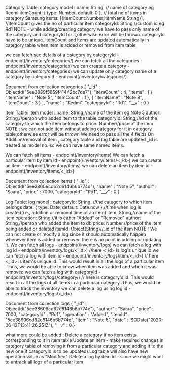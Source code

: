 
Category Table:
category model : 
       name: String, // name of category eg Redmi
       itemCount: { type: Number, default: 0 }, // total no of items in category Samsung
       items: [{itemCount:Number,itemName:String}], //itemCount gives the no of particular item
       categoryId: String //custom id eg Rd1
NOTE - while adding/creating category we have to pass only name of the category and categoryId for it,otherwise error will 
       be thrown.
       categoryId have to be unique.
       itemCount and items are updated automatically in category table when item is added or removed from item table

we can fetch see details of a category by categoryId - endpoint(/inventory/categories/<categoryId>)
we can fetch all the categories - endpoint(/inventory/categories)
we can create a category - endpoint(/inventory/categories)
we can update only category name of a category by categoryId - endpoint(/inventory/categories/<categoryId>)

Document from collection categories
{
    "_id" : ObjectId("5ee3839f5659f41442bc7de7"),
    "itemCount" : 4,
    "items" : [ 
        {
            "itemName" : "Note 5",
            "itemCount" : 1
        },
        {
            "itemName" : "Note 8",
            "itemCount" : 3
        }
    ],
    "name" : "Redmi",
    "categoryId" : "Rd1",
    "__v" : 0
}








Item Table:
item model :
    name: String,//name of the item eg Note 5
    author: String,//person who added item to the table
    categoryId: String,//id of the category to which the item belongs to
    price: Number//price of the item
NOTE : we can not add item without adding category for it in category table,otherwise error will be thrown
       We need to pass all the 4 fields
       On Addition/removal of item , category table and log table are updated
       _id is treated as model no. so we can have same named items.

We can fetch all items - endpoint(/inventory/items)
We can fetch a particular item by item id - endpoint(/inventory/items/<_id>)
we can create an item - endpoint(/inventory/items)
we can delete an item by item id - endpoint(/inventory/items/<_id>)


Document from collection items
{
    "_id" : ObjectId("5ee38606cd62d6146b6b774d"),
    "name" : "Note 5",
    "author" : "Saara",
    "price" : 7000,
    "categoryId" : "Rd1",
    "__v" : 0
}








Log Table:
log model :
    categoryId: String, //the category to which item belongs
    date: { type: Date, default: Date.now },//time when log is created(i.e., addition or removal time of an item)
    item: String,//name of the item
    operation: String,//it is either "Added" or "Removed"
    author: String,//person who added the item to db
    price: Number,//price of the item being added or deleted
    itemId: Object(String)//_id of the item
NOTE : We can not create or modify a log since it should automatically happen whenever item is added or removed there is
     no point in adding or updating it.
We can fetch all logs - endpoint(/inventory/logs)
we can fetch a log with log id - endpoint(/inventory/logs/<_id>) //here <_id> is log's unique id
we can fetch a log with item id - endpoint(/inventory/logs/item/<_id>) // here <_id> is item's unique id. This would 
       result in all the logs of a particular item .Thus, we would be able to know when item was added and when it was removed
we can fetch a log with categoryId - endpoint(/inventory/logs/category/<categoryId>) // here <categoryId> is category's 
       id. This would result in all the logs of all items in a particular category .Thus, we would be able to track the inventory
we can delete a log using log id - endpoint(/inventory/logs/<_id>)

Document from collection logs
{
    "_id" : ObjectId("5ee38606cd62d6146b6b774e"),
    "author" : "Saara",
    "price" : 7000,
    "categoryId" : "Rd1",
    "operation" : "Added",
    "itemId" : "5ee38606cd62d6146b6b774d",
    "item" : "Note 5",
    "date" : ISODate("2020-06-12T13:41:26.251Z"),
    "__v" : 0
}







what more could be added :
  Delete a category if no item exists corresponding to it in item table
  Update an item - make required changes in category table of removing it from a particular category and adding it to the
                   new one(if categoryId is to be updated).Log table will also have new operation value as "Modified"
  Delete a log by item id - since we might want to untrack all logs of a particular item

